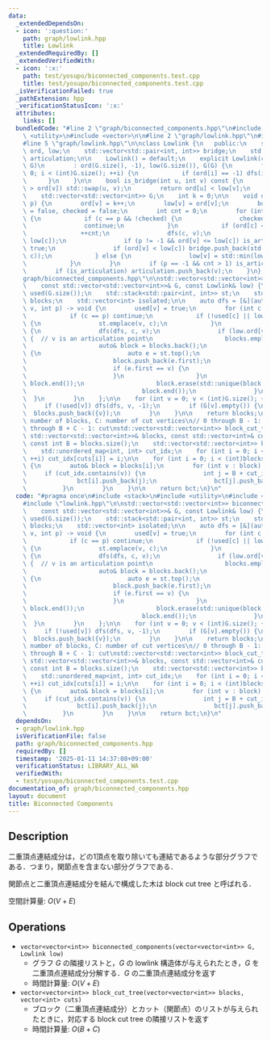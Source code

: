 ```yaml
---
data:
  _extendedDependsOn:
  - icon: ':question:'
    path: graph/lowlink.hpp
    title: Lowlink
  _extendedRequiredBy: []
  _extendedVerifiedWith:
  - icon: ':x:'
    path: test/yosupo/biconnected_components.test.cpp
    title: test/yosupo/biconnected_components.test.cpp
  _isVerificationFailed: true
  _pathExtension: hpp
  _verificationStatusIcon: ':x:'
  attributes:
    links: []
  bundledCode: "#line 2 \"graph/biconnected_components.hpp\"\n#include <stack>\n#include\
    \ <utility>\n#include <vector>\n\n#line 2 \"graph/lowlink.hpp\"\n#include <algorithm>\n\
    #line 5 \"graph/lowlink.hpp\"\n\nclass Lowlink {\n   public:\n    std::vector<int>\
    \ ord, low;\n    std::vector<std::pair<int, int>> bridge;\n    std::vector<int>\
    \ articulation;\n\n    Lowlink() = default;\n    explicit Lowlink(const std::vector<std::vector<int>>&\
    \ G)\n        : ord(G.size(), -1), low(G.size()), G(G) {\n        for (int i =\
    \ 0; i < (int)G.size(); ++i) {\n            if (ord[i] == -1) dfs(i, -1);\n  \
    \      }\n    }\n\n    bool is_bridge(int u, int v) const {\n        if (ord[u]\
    \ > ord[v]) std::swap(u, v);\n        return ord[u] < low[v];\n    }\n\n   private:\n\
    \    std::vector<std::vector<int>> G;\n    int k = 0;\n\n    void dfs(int v, int\
    \ p) {\n        ord[v] = k++;\n        low[v] = ord[v];\n        bool is_articulation\
    \ = false, checked = false;\n        int cnt = 0;\n        for (int c : G[v])\
    \ {\n            if (c == p && !checked) {\n                checked = true;\n\
    \                continue;\n            }\n            if (ord[c] == -1) {\n \
    \               ++cnt;\n                dfs(c, v);\n                low[v] = std::min(low[v],\
    \ low[c]);\n                if (p != -1 && ord[v] <= low[c]) is_articulation =\
    \ true;\n                if (ord[v] < low[c]) bridge.push_back(std::minmax(v,\
    \ c));\n            } else {\n                low[v] = std::min(low[v], ord[c]);\n\
    \            }\n        }\n        if (p == -1 && cnt > 1) is_articulation = true;\n\
    \        if (is_articulation) articulation.push_back(v);\n    }\n};\n#line 7 \"\
    graph/biconnected_components.hpp\"\n\nstd::vector<std::vector<int>> biconnected_components(\n\
    \    const std::vector<std::vector<int>>& G, const Lowlink& low) {\n    std::vector<bool>\
    \ used(G.size());\n    std::stack<std::pair<int, int>> st;\n    std::vector<std::vector<int>>\
    \ blocks;\n    std::vector<int> isolated;\n\n    auto dfs = [&](auto& dfs, int\
    \ v, int p) -> void {\n        used[v] = true;\n        for (int c : G[v]) {\n\
    \            if (c == p) continue;\n            if (!used[c] || low.ord[c] < low.ord[v])\
    \ {\n                st.emplace(v, c);\n            }\n            if (!used[c])\
    \ {\n                dfs(dfs, c, v);\n                if (low.ord[v] <= low.low[c])\
    \ {  // v is an articulation point\n                    blocks.emplace_back();\n\
    \                    auto& block = blocks.back();\n                    while (true)\
    \ {\n                        auto e = st.top();\n                        st.pop();\n\
    \                        block.push_back(e.first);\n                        block.push_back(e.second);\n\
    \                        if (e.first == v) {\n                            break;\n\
    \                        }\n                    }\n                    std::sort(block.begin(),\
    \ block.end());\n                    block.erase(std::unique(block.begin(), block.end()),\n\
    \                                block.end());\n                }\n          \
    \  }\n        }\n    };\n\n    for (int v = 0; v < (int)G.size(); ++v) {\n   \
    \     if (!used[v]) dfs(dfs, v, -1);\n        if (G[v].empty()) {\n          \
    \  blocks.push_back({v});\n        }\n    }\n\n    return blocks;\n}\n\n// B:\
    \ number of blocks, C: number of cut vertices\n// 0 through B - 1: block\n// B\
    \ through B + C - 1: cut\nstd::vector<std::vector<int>> block_cut_tree(\n    const\
    \ std::vector<std::vector<int>>& blocks, const std::vector<int>& cuts) {\n   \
    \ const int B = blocks.size();\n    std::vector<std::vector<int>> bct(B + (int)cuts.size());\n\
    \    std::unordered_map<int, int> cut_idx;\n    for (int i = 0; i < (int)cuts.size();\
    \ ++i) cut_idx[cuts[i]] = i;\n\n    for (int i = 0; i < (int)blocks.size(); ++i)\
    \ {\n        auto& block = blocks[i];\n        for (int v : block) {\n       \
    \     if (cut_idx.contains(v)) {\n                int j = B + cut_idx[v];\n  \
    \              bct[i].push_back(j);\n                bct[j].push_back(i);\n  \
    \          }\n        }\n    }\n\n    return bct;\n}\n"
  code: "#pragma once\n#include <stack>\n#include <utility>\n#include <vector>\n\n\
    #include \"lowlink.hpp\"\n\nstd::vector<std::vector<int>> biconnected_components(\n\
    \    const std::vector<std::vector<int>>& G, const Lowlink& low) {\n    std::vector<bool>\
    \ used(G.size());\n    std::stack<std::pair<int, int>> st;\n    std::vector<std::vector<int>>\
    \ blocks;\n    std::vector<int> isolated;\n\n    auto dfs = [&](auto& dfs, int\
    \ v, int p) -> void {\n        used[v] = true;\n        for (int c : G[v]) {\n\
    \            if (c == p) continue;\n            if (!used[c] || low.ord[c] < low.ord[v])\
    \ {\n                st.emplace(v, c);\n            }\n            if (!used[c])\
    \ {\n                dfs(dfs, c, v);\n                if (low.ord[v] <= low.low[c])\
    \ {  // v is an articulation point\n                    blocks.emplace_back();\n\
    \                    auto& block = blocks.back();\n                    while (true)\
    \ {\n                        auto e = st.top();\n                        st.pop();\n\
    \                        block.push_back(e.first);\n                        block.push_back(e.second);\n\
    \                        if (e.first == v) {\n                            break;\n\
    \                        }\n                    }\n                    std::sort(block.begin(),\
    \ block.end());\n                    block.erase(std::unique(block.begin(), block.end()),\n\
    \                                block.end());\n                }\n          \
    \  }\n        }\n    };\n\n    for (int v = 0; v < (int)G.size(); ++v) {\n   \
    \     if (!used[v]) dfs(dfs, v, -1);\n        if (G[v].empty()) {\n          \
    \  blocks.push_back({v});\n        }\n    }\n\n    return blocks;\n}\n\n// B:\
    \ number of blocks, C: number of cut vertices\n// 0 through B - 1: block\n// B\
    \ through B + C - 1: cut\nstd::vector<std::vector<int>> block_cut_tree(\n    const\
    \ std::vector<std::vector<int>>& blocks, const std::vector<int>& cuts) {\n   \
    \ const int B = blocks.size();\n    std::vector<std::vector<int>> bct(B + (int)cuts.size());\n\
    \    std::unordered_map<int, int> cut_idx;\n    for (int i = 0; i < (int)cuts.size();\
    \ ++i) cut_idx[cuts[i]] = i;\n\n    for (int i = 0; i < (int)blocks.size(); ++i)\
    \ {\n        auto& block = blocks[i];\n        for (int v : block) {\n       \
    \     if (cut_idx.contains(v)) {\n                int j = B + cut_idx[v];\n  \
    \              bct[i].push_back(j);\n                bct[j].push_back(i);\n  \
    \          }\n        }\n    }\n\n    return bct;\n}\n"
  dependsOn:
  - graph/lowlink.hpp
  isVerificationFile: false
  path: graph/biconnected_components.hpp
  requiredBy: []
  timestamp: '2025-01-11 14:37:08+09:00'
  verificationStatus: LIBRARY_ALL_WA
  verifiedWith:
  - test/yosupo/biconnected_components.test.cpp
documentation_of: graph/biconnected_components.hpp
layout: document
title: Biconnected Components
---
```


## Description

二重頂点連結成分は，どの1頂点を取り除いても連結であるような部分グラフである．つまり，関節点を含まない部分グラフである．

関節点と二重頂点連結成分を結んで構成した木は block cut tree と呼ばれる．

空間計算量: $O(V + E)$

## Operations

- `vector<vector<int>> biconnected_components(vector<vector<int>> G, Lowlink low)`
    - グラフ $G$ の隣接リストと，$G$ の lowlink 構造体が与えられたとき，$G$ を二重頂点連結成分分解する．$G$ の二重頂点連結成分を返す
    - 時間計算量: $O(V + E)$
- `vector<vector<int>> block_cut_tree(vector<vector<int>> blocks, vector<int> cuts)`
    - ブロック（二重頂点連結成分）とカット（関節点）のリストが与えられたときに，対応する block cut tree の隣接リストを返す
    - 時間計算量: $O(B + C)$
